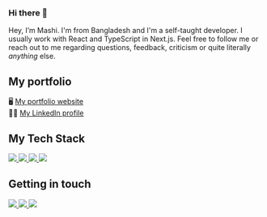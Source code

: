 ### Hi there 👋
Hey, I’m Mashi. I'm from Bangladesh and I'm a self-taught developer. I usually work with React and TypeScript in Next.js. Feel free to follow me or reach out to me regarding questions, feedback, criticism or quite literally *anything* else. 


## My portfolio
🖥 <a href="https://www.mashi-zone.com/">My portfolio website</a> <br />
🤝🏻 <a href="https://www.linkedin.com/in/syedmashiurrahman/">My LinkedIn profile</a>



## My Tech Stack

<a href="https://reactjs.org/">
  <img src="https://img.shields.io/badge/React-20232A?style=for-the-badge&logo=react&logoColor=61DAFB" />
</a>

<a href="https://de.wikipedia.org/wiki/JavaScript">
  <img src="https://img.shields.io/badge/JavaScript-323330?style=for-the-badge&logo=javascript&logoColor=F7DF1E" />
</a>

<a href="https://sass-lang.com/">
  <img src="https://img.shields.io/badge/Sass-CC6699?style=for-the-badge&logo=sass&logoColor=white" />
</a>

<a href="https://www.npmjs.com/">
  <img src="https://img.shields.io/badge/npm-CB3837?style=for-the-badge&logo=npm&logoColor=white" />
</a>


## Getting in touch

<a href="https://mail.google.com/mail/u/0/?fs=1&to=syedshaon99@gmail.com&su=Ihr+Anliegen&body=Ihre+Nachricht+an+mich&tf=cm">
  <img src="https://img.shields.io/badge/Gmail-D14836?style=for-the-badge&logo=gmail&logoColor=white" />
</a>

<a href="https://www.linkedin.com/in/syedmashiurrahman/">
  <img src="https://img.shields.io/badge/LinkedIn-0077B5?style=for-the-badge&logo=linkedin&logoColor=white" />
</a>

<a href="https://discordapp.com/users/Mashi#8620">
  <img src="https://img.shields.io/badge/Discord-5865F2?style=for-the-badge&logo=discord&logoColor=white" />
</a>



<!--
**syedshaon/syedshaon** is a ✨ _special_ ✨ repository because its `README.md` (this file) appears on your GitHub profile.

Here are some ideas to get you started:

- 🔭 I’m currently working on ...
- 🌱 I’m currently learning ...
- 👯 I’m looking to collaborate on ...
- 🤔 I’m looking for help with ...
- 💬 Ask me about ...
- 📫 How to reach me: ...
- 😄 Pronouns: ...
- ⚡ Fun fact: ...
-->
